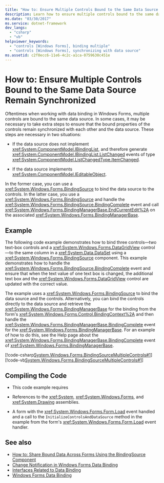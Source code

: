 ```yaml
---
title: "How to: Ensure Multiple Controls Bound to the Same Data Source Remain Synchronized"
description: Learn how to ensure multiple controls bound to the same data source remain synchronized with each other and the data source.
ms.date: "03/30/2017"
ms.service: dotnet-framework
dev_langs: 
  - "csharp"
  - "vb"
helpviewer_keywords: 
  - "controls [Windows Forms], binding multiple"
  - "controls [Windows Forms], synchronizing with data source"
ms.assetid: c2f0ecc6-11e6-4c2c-a1ca-0759630c451e
---
```

# How to: Ensure Multiple Controls Bound to the Same Data Source Remain Synchronized

Oftentimes when working with data binding in Windows Forms, multiple controls are bound to the same data source. In some cases, it may be necessary to take extra steps to ensure that the bound properties of the controls remain synchronized with each other and the data source. These steps are necessary in two situations:  
  
- If the data source does not implement <xref:System.ComponentModel.IBindingList>, and therefore generate <xref:System.ComponentModel.IBindingList.ListChanged> events of type <xref:System.ComponentModel.ListChangedType.ItemChanged>.  
  
- If the data source implements <xref:System.ComponentModel.IEditableObject>.  
  
 In the former case, you can use a <xref:System.Windows.Forms.BindingSource> to bind the data source to the controls. In the latter case, you use a <xref:System.Windows.Forms.BindingSource> and handle the <xref:System.Windows.Forms.BindingSource.BindingComplete> event and call <xref:System.Windows.Forms.BindingManagerBase.EndCurrentEdit%2A> on the associated <xref:System.Windows.Forms.BindingManagerBase>.  
  
## Example  

 The following code example demonstrates how to bind three controls—two text-box controls and a <xref:System.Windows.Forms.DataGridView> control—to the same column in a <xref:System.Data.DataSet> using a <xref:System.Windows.Forms.BindingSource> component. This example demonstrates how to handle the <xref:System.Windows.Forms.BindingSource.BindingComplete> event and ensure that when the text value of one text box is changed, the additional text box and the <xref:System.Windows.Forms.DataGridView> control are updated with the correct value.  
  
 The example uses a <xref:System.Windows.Forms.BindingSource> to bind the data source and the controls. Alternatively, you can bind the controls directly to the data source and retrieve the <xref:System.Windows.Forms.BindingManagerBase> for the binding from the form's <xref:System.Windows.Forms.Control.BindingContext%2A> and then handle the <xref:System.Windows.Forms.BindingManagerBase.BindingComplete> event for the <xref:System.Windows.Forms.BindingManagerBase>. For an example of how to do this, see the Help page about the <xref:System.Windows.Forms.BindingManagerBase.BindingComplete> event of <xref:System.Windows.Forms.BindingManagerBase>.  
  
 [!code-csharp[System.Windows.Forms.BindingSourceMultipleControls#1](~/samples/snippets/csharp/VS_Snippets_Winforms/System.Windows.Forms.BindingSourceMultipleControls/CS/Form1.cs#1)]
 [!code-vb[System.Windows.Forms.BindingSourceMultipleControls#1](~/samples/snippets/visualbasic/VS_Snippets_Winforms/System.Windows.Forms.BindingSourceMultipleControls/VB/Form1.vb#1)]  
  
## Compiling the Code  
  
- This code example requires  
  
- References to the <xref:System>, <xref:System.Windows.Forms>, and <xref:System.Drawing> assemblies.  
  
- A form with the <xref:System.Windows.Forms.Form.Load> event handled and a call to the `InitializeControlsAndDataSource` method in the example from the form's <xref:System.Windows.Forms.Form.Load> event handler.  
  
## See also

- [How to: Share Bound Data Across Forms Using the BindingSource Component](./controls/how-to-share-bound-data-across-forms-using-the-bindingsource-component.md)
- [Change Notification in Windows Forms Data Binding](change-notification-in-windows-forms-data-binding.md)
- [Interfaces Related to Data Binding](interfaces-related-to-data-binding.md)
- [Windows Forms Data Binding](windows-forms-data-binding.md)
